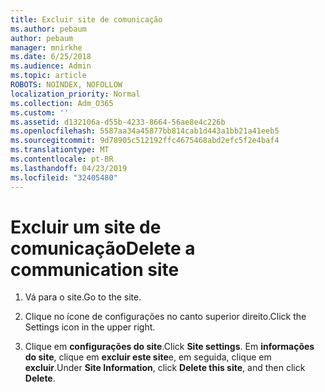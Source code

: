 ```yaml
---
title: Excluir site de comunicação
ms.author: pebaum
author: pebaum
manager: mnirkhe
ms.date: 6/25/2018
ms.audience: Admin
ms.topic: article
ROBOTS: NOINDEX, NOFOLLOW
localization_priority: Normal
ms.collection: Adm_O365
ms.custom: ''
ms.assetid: d132106a-d55b-4233-8664-56ae8e4c226b
ms.openlocfilehash: 5587aa34a45877bb814cab1d443a1bb21a41eeb5
ms.sourcegitcommit: 9d78905c512192ffc4675468abd2efc5f2e4baf4
ms.translationtype: MT
ms.contentlocale: pt-BR
ms.lasthandoff: 04/23/2019
ms.locfileid: "32405480"
---
```

# <a name="delete-a-communication-site"></a><span data-ttu-id="f3be7-102">Excluir um site de comunicação</span><span class="sxs-lookup"><span data-stu-id="f3be7-102">Delete a communication site</span></span>

1. <span data-ttu-id="f3be7-103">Vá para o site.</span><span class="sxs-lookup"><span data-stu-id="f3be7-103">Go to the site.</span></span>
    
2. <span data-ttu-id="f3be7-104">Clique no ícone de configurações no canto superior direito.</span><span class="sxs-lookup"><span data-stu-id="f3be7-104">Click the Settings icon in the upper right.</span></span>
    
3. <span data-ttu-id="f3be7-105">Clique em **configurações do site**.</span><span class="sxs-lookup"><span data-stu-id="f3be7-105">Click **Site settings**.</span></span> <span data-ttu-id="f3be7-106">Em **informações do site**, clique em **excluir este site**e, em seguida, clique em **excluir**.</span><span class="sxs-lookup"><span data-stu-id="f3be7-106">Under **Site Information**, click **Delete this site**, and then click **Delete**.</span></span>
    

